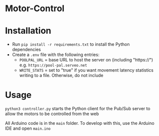 # Motor-Control

# Installation
- Run `pip install -r requirements.txt` to install the Python dependencies
- Create a `.env` file with the following entries:
  - `POOLPAL_URL` = base URL to host the server on (including "https://") <br>
    e.g. `https://pool-pal.serveo.net`
  - `WRITE_STATS` = set to "true" if you want movement latency statistics
    writing to a file. Otherwise, do not include

# Usage
`python3 controller.py` starts the Python client for the Pub/Sub server
to allow the motors to be controlled from the web

All Arduino code is in the `main` folder. To develop with this, use the
Arduino IDE and open `main.ino`
